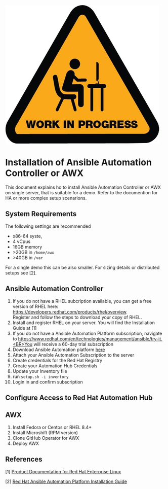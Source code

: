 ![Work in Progress](../img/wip.png)

# Installation of Ansible Automation Controller or AWX

This document explains ho to install Ansible Automation Controller or AWX on single server, that is suitable for a demo.
Refer to the documention for HA or more complex setup scenarions.

## System Requirements

The following settings are recommended

- x86-64 syste,
- 4 vCpus
- 16GB memory
- &gt;20GB in `/home/awx`
- &gt;40GB in `/var`

For a single demo this can be also smaller. For sizing details or distributed setups see [2].

## Ansible Automation Controller

1. If you do not have a RHEL subcription available, you can get a free version of RHEL here: https://developers.redhat.com/products/rhel/overview. <br>
Register and follow the steps to download your copy of RHEL.
2. Install and register RHEL on your server. You will find the Installation Guide at [1]
3. If you do not have a Ansible Automation Platform subscription,  navigate to https://www.redhat.com/en/technologies/management/ansible/try-it.<BR>You will receive a 60-day trial subscription
4.  Download Ansible Automation platform [here](https://access.redhat.com/downloads/content/480)
5. Attach your Ansible Automation Subscription to the server
6. Create credentials for the Red Hat Registry
7. Create your Automation Hub Credentials
8. Update your Inventory file
9.  run `setup.sh -i inventory`
10. Login in and confirm subscription

## Configure Access to Red Hat Automation Hub

## AWX

1. Install Fedora or Centos or RHEL 8.4+
2. Install Microshift (RPM version)
3. Clone GitHub Operator for AWX
4. Deploy AWX


## References

[1] [Product Documentation for Red Hat Enterprise Linux](https://access.redhat.com/documentation/en-us/red_hat_enterprise_linux/9)

[2] [Red Hat Ansible Automation Platform Installation Guide](https://access.redhat.com/documentation/en-us/red_hat_ansible_automation_platform/2.2/html-single/red_hat_ansible_automation_platform_installation_guide/index)
